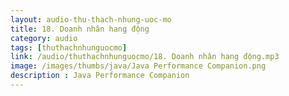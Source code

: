 ```yaml
---
layout: audio-thu-thach-nhung-uoc-mo
title: 18. Doanh nhân hang động
category: audio
tags: [thuthachnhunguocmo]
link: /audio/thuthachnhunguocmo/18. Doanh nhân hang động.mp3 
image: /images/thumbs/java/Java Performance Companion.png
description : Java Performance Companion 
---
```












